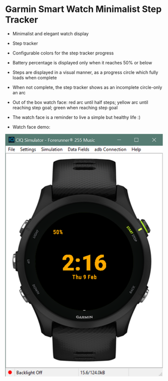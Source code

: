 # Garmin Smart Watch Minimalist Step Tracker


* Minimalist and elegant watch display
* Step tracker
* Configurable colors for the step tracker progress 
* Battery percentage is displayed only when it reaches 50% or below
* Steps are displayed in a visual manner, as a progress circle which fully loads when complete
* When not complete, the step tracker shows as an incomplete circle-only an arc
* Out of the box watch face: red arc until half steps; yellow arc until reaching step goal; green when reaching step goal
* The watch face is a reminder to live a simple but healthy life :)


* Watch face demo:

![initial display](/photos/photo1.png) 

